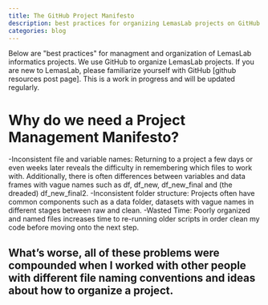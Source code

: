 ```yaml
---
title: The GitHub Project Manifesto
description: best practices for organizing LemasLab projects on GitHub
categories: blog
---
```


Below are "best practices" for managment and organization of LemasLab informatics projects. We use GitHub to organize LemasLab projects. If you are new to LemasLab, please familiarize yourself with GitHub [github resources post page]. 
This is a work in progress and will be updated regularly. 

# Why do we need a Project Management Manifesto?
-Inconsistent file and variable names: Returning to a project a few days or even weeks later reveals the difficulty in remembering which files to work with. Additionally, there is often differences between variables and data frames with vague names such as df, df_new, df_new_final and (the dreaded) df_new_final2.
-Inconsistent folder structure: Projects often have common components such as a data folder, datasets with vague names in different stages between raw and clean.
-Wasted Time: Poorly organized and named files increases time to re-running older scripts in order clean my code before moving onto the next step.

What’s worse, all of these problems were compounded when I worked with other people with different file naming conventions and ideas about how to organize a project.
- 